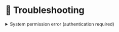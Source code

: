 # 🐞 Troubleshooting

<details>

<summary>System permission error (authentication required)</summary>

When configuring the validator node, certain steps necessitate setting up services, which in turn require root permissions.\
E.g. when create/update `.service` file in `/etc/systemd/system/` or commands start with `systemctl`&#x20;

You can get that error if you set up a node under the user account in the linux system. To solve it, you can add `sudo` before commands that require root permission. Like `sudo systemctl daemon-reload`

</details>

